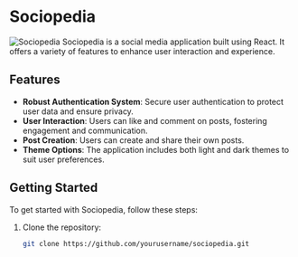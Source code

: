 # Sociopedia
![Sociopedia](client/public/assets/images.png)
Sociopedia is a social media application built using React. It offers a variety of features to enhance user interaction and experience.

## Features

- **Robust Authentication System**: Secure user authentication to protect user data and ensure privacy.
- **User Interaction**: Users can like and comment on posts, fostering engagement and communication.
- **Post Creation**: Users can create and share their own posts.
- **Theme Options**: The application includes both light and dark themes to suit user preferences.

## Getting Started

To get started with Sociopedia, follow these steps:

1. Clone the repository:
   ```bash
   git clone https://github.com/yourusername/sociopedia.git
